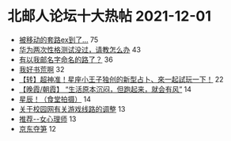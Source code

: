 # 北邮人论坛十大热帖 2021-12-01

- [被移动的套路ex到了…](https://bbs.byr.cn/article/Talking/6317874) 75
- [华为两次性格测试没过，请教怎么办](https://bbs.byr.cn/article/Job/2150160) 43
- [有以我邮名字命名的路了？](https://bbs.byr.cn/article/Picture/3306894) 36
- [我好书荒啊](https://bbs.byr.cn/article/NetLiterature/30803) 32
- [【转】超神准！星座小王子独创的新型占卜、來一起試玩一下！](https://bbs.byr.cn/article/Constellations/326533) 22
- [【晚霞/朝霞】 “生活原本沉闷，但跑起来，就会有风”](https://bbs.byr.cn/article/Photo/271590) 14
- [星辰！（食堂拍摄）](https://bbs.byr.cn/article/Astronomy/20323) 14
- [关于校园网有关游戏线路的调整](https://bbs.byr.cn/article/BUPTNet/106555) 13
- [推荐--女心理师](https://bbs.byr.cn/article/TV/183799) 13
- [京东夺笋](https://bbs.byr.cn/article/Entrepreneurship/27974) 12


